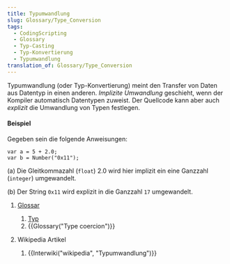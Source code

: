 ```yaml
---
title: Typumwandlung
slug: Glossary/Type_Conversion
tags:
  - CodingScripting
  - Glossary
  - Typ-Casting
  - Typ-Konvertierung
  - Typumwandlung
translation_of: Glossary/Type_Conversion
---
```

Typumwandlung (oder Typ-Konvertierung) meint den Transfer von Daten aus Datentyp in einen anderen. _Implizite Umwandlung_ geschieht, wenn der Kompiler automatisch Datentypen zuweist. Der Quellcode kann aber auch _explizit_ die Umwandlung von Typen festlegen.

#### Beispiel

Gegeben sein die folgende Anweisungen:

    var a = 5 + 2.0;
    var b = Number("0x11");

(a) Die Gleitkommazahl (`float`) 2.0 wird hier implizit ein eine Ganzzahl (`integer`) umgewandelt.

(b) Der String `0x11` wird explizit in die Ganzzahl `17` umgewandelt.

1.  [Glossar](/de/docs/Glossary)

    1.  [Typ](/de/docs/Glossary/Typ)
    2.  {{Glossary("Type coercion")}}

2.  Wikipedia Artikel

    1.  {{Interwiki("wikipedia", "Typumwandlung")}}

